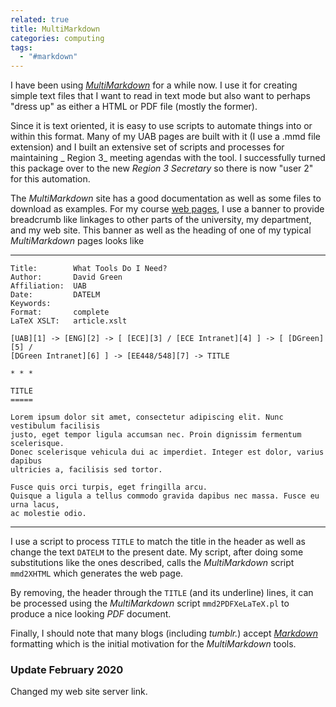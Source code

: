```yaml
---
related: true
title: MultiMarkdown
categories: computing
tags:
  - "#markdown"
---
```

I have been using [_MultiMarkdown_][1] for a while now. I use it for creating
simple text files that I want to read in text mode but also want to perhaps
"dress up" as either a HTML or PDF file (mostly the former).

Since it is text oriented, it is easy to use scripts to automate things into
or within this format. Many of my UAB pages are built with it (I use a .mmd
file extension) and I built an extensive set of scripts and processes for
maintaining _ Region 3_ meeting agendas with the tool. I successfully
turned this package over to the new _Region 3 Secretary_ so there is now "user
2" for this automation.

The _MultiMarkdown_ site has a good documentation as well as some files to
download as examples. For my course [web pages][2], I use a banner to provide
breadcrumb like linkages to other parts of the university, my department, and
my web site. This banner as well as the heading of one of my typical
_MultiMarkdown_ pages looks like

* * *


    Title:        What Tools Do I Need?
    Author:       David Green
    Affiliation:  UAB
    Date:         DATELM
    Keywords:
    Format:       complete
    LaTeX XSLT:   article.xslt

    [UAB][1] -> [ENG][2] -> [ [ECE][3] / [ECE Intranet][4] ] -> [ [DGreen][5] /
    [DGreen Intranet][6] ] -> [EE448/548][7] -> TITLE

    * * *

    TITLE
    =====

    Lorem ipsum dolor sit amet, consectetur adipiscing elit. Nunc vestibulum facilisis
    justo, eget tempor ligula accumsan nec. Proin dignissim fermentum scelerisque.
    Donec scelerisque vehicula dui ac imperdiet. Integer est dolor, varius dapibus
    ultricies a, facilisis sed tortor.

    Fusce quis orci turpis, eget fringilla arcu.
    Quisque a ligula a tellus commodo gravida dapibus nec massa. Fusce eu urna lacus,
    ac molestie odio.

* * *

I use a script to process `TITLE` to match the title in the header as well as
change the text `DATELM` to the present date. My script, after doing some
substitutions like the ones described, calls the _MultiMarkdown_ script
`mmd2XHTML` which generates the web page.

By removing, the header through the `TITLE` (and its underline) lines, it can
be processed using the _MultiMarkdown_ script `mmd2PDFXeLaTeX.pl` to produce a
nice looking _PDF_ document.

Finally, I should note that many blogs (including _tumblr._) accept
[_Markdown_][3] formatting which is the initial motivation for the
_MultiMarkdown_ tools.

[1]: http://fletcherpenney.net/multimarkdown/

[2]: https:/dgreenteach.org/DGreen/ee448

[3]: http://daringfireball.net/projects/markdown/

### Update February 2020

Changed my web site server link.